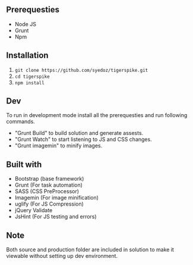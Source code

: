 ## Prerequesties

- Node JS
- Grunt
- Npm

## Installation

1. `git clone https://github.com/syedoz/tigerspike.git`
2. `cd tigerspike`
3. `npm install`

## Dev

To run in development mode install all the prerequesties and run following commands.

* "Grunt Build" to build solution and generate assests.
* "Grunt Watch" to start listening to JS and CSS changes.
* "Grunt imagemin" to minify images.


## Built with

* Bootstrap (base framework)
* Grunt (For task automation)
* SASS (CSS PreProcessor)
* Imagemin (For image minification)
* uglify (For JS Compression)
* jQuery Validate
* JsHint (For JS testing and errors)


## Note

Both source and production folder are included in solution to make it viewable without setting up dev environment.